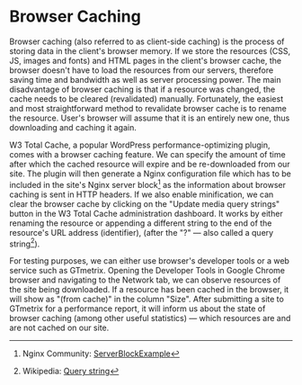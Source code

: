 # Browser Caching

Browser caching (also referred to as client-side caching) is the process of storing data in the client's browser memory. If we store the resources (CSS, JS, images and fonts) and HTML pages in the client's browser cache, the browser doesn't have to load the resources from our servers, therefore saving time and bandwidth as well as server processing power. The main disadvantage of browser caching is that if a resource was changed, the cache needs to be cleared (revalidated) manually. Fortunately, the easiest and most straightforward method to revalidate browser cache is to rename the resource. User's browser will assume that it is an entirely new one, thus downloading and caching it again.

W3 Total Cache, a popular WordPress performance-optimizing plugin, comes with a browser caching feature. We can specify the amount of time after which the cached resource will expire and be re-downloaded from our site. The plugin will then generate a Nginx configuration file which has to be included in the site's Nginx server block[^1] as the information about browser caching is sent in HTTP headers. If we also enable minification, we can clear the browser cache by clicking on the "Update media query strings" button in the W3 Total Cache administration dashboard. It works by either renaming the resource or appending a different string to the end of the resource's URL address (identifier), (after the "?" — also called a query string[^2]).

For testing purposes, we can either use browser's developer tools or a web service such as GTmetrix. Opening the Developer Tools in Google Chrome browser and navigating to the Network tab, we can observe resources of the site being downloaded. If a resource has been cached in the browser, it will show as "(from cache)" in the column "Size". After submitting a site to GTmetrix for a performance report, it will inform us about the state of browser caching (among other useful statistics) — which resources are and are not cached on our site.

[^1]: Nginx Community: [ServerBlockExample](http://wiki.nginx.org/ServerBlockExample)

[^2]: Wikipedia: [Query string](http://en.wikipedia.org/wiki/Query_string)